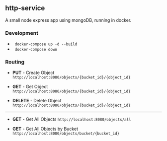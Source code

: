 
## http-service
A small node express app using mongoDB, running in docker.

### Development
* ` docker-compose up -d --build`
* ` docker-compose down`

### Routing

* **PUT** - Create Object
`http://localhost:8080/objects/{bucket_id}/{object_id}`

* **GET** - Get Object
`http://localhost:8080/objects/{bucket_id}/{object_id}`

* **DELETE** - Delete Object
`http://localhost:8080/objects/{bucket_id}/{object_id}`

---
* **GET** - Get All Objects
`http://localhost:8080/objects/all`

* **GET** - Get All Objects by Bucket
`http://localhost:8080/objects/bucket/{bucket_id}`
